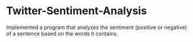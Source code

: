 # Twitter-Sentiment-Analysis
Implemented a program that analyzes the sentiment (positive or negative) of a sentence based on the words it contains.
